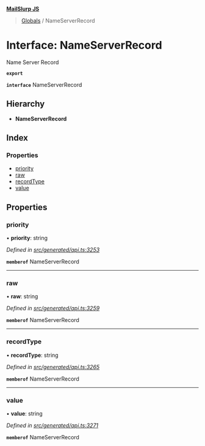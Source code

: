 **[MailSlurp JS](../README.md)**

> [Globals](../README.md) / NameServerRecord

# Interface: NameServerRecord

Name Server Record

**`export`** 

**`interface`** NameServerRecord

## Hierarchy

* **NameServerRecord**

## Index

### Properties

* [priority](nameserverrecord.md#priority)
* [raw](nameserverrecord.md#raw)
* [recordType](nameserverrecord.md#recordtype)
* [value](nameserverrecord.md#value)

## Properties

### priority

•  **priority**: string

*Defined in [src/generated/api.ts:3253](https://github.com/mailslurp/mailslurp-client/blob/ad6aa3d/src/generated/api.ts#L3253)*

**`memberof`** NameServerRecord

___

### raw

•  **raw**: string

*Defined in [src/generated/api.ts:3259](https://github.com/mailslurp/mailslurp-client/blob/ad6aa3d/src/generated/api.ts#L3259)*

**`memberof`** NameServerRecord

___

### recordType

•  **recordType**: string

*Defined in [src/generated/api.ts:3265](https://github.com/mailslurp/mailslurp-client/blob/ad6aa3d/src/generated/api.ts#L3265)*

**`memberof`** NameServerRecord

___

### value

•  **value**: string

*Defined in [src/generated/api.ts:3271](https://github.com/mailslurp/mailslurp-client/blob/ad6aa3d/src/generated/api.ts#L3271)*

**`memberof`** NameServerRecord
